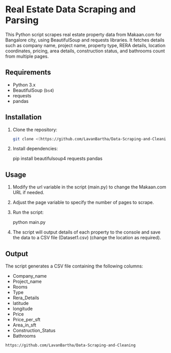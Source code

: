 # Real Estate Data Scraping and Parsing

This Python script scrapes real estate property data from Makaan.com for Bangalore city, using BeautifulSoup and requests libraries. It fetches details such as company name, project name, property type, RERA details, location coordinates, pricing, area details, construction status, and bathrooms count from multiple pages.

## Requirements

- Python 3.x
- BeautifulSoup (`bs4`)
- requests
- pandas

## Installation

1. Clone the repository:

   ```bash
   git clone <(https://github.com/LavanBartha/Data-Scraping-and-Cleaning.git)>

2. Install dependencies:

   pip install beautifulsoup4 requests pandas

## Usage

1. Modify the url variable in the script (main.py) to change the Makaan.com URL if needed.

2. Adjust the page variable to specify the number of pages to scrape.

3. Run the script:

     python main.py
4. The script will output details of each property to the console and save the data to a CSV file (Dataset1.csv) (change the location as required).

## Output

The script generates a CSV file containing the following columns:

- Company_name
- Project_name
- Rooms
- Type
- Rera_Details
- latitude
- longitude
- Price
- Price_per_sft
- Area_in_sft
- Construction_Status
- Bathrooms


`https://github.com/LavanBartha/Data-Scraping-and-Cleaning`
